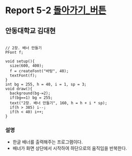# Report 5-2 [돌아가기_버튼](https://github.com/GomWoong/processing/blob/master/README.md)
## 안동대학교 김대현
```

// 2장. 배너 만들기
PFont f;

void setup(){
  size(600, 400);
  f = createFont("바탕", 40);
  textFont(f);
}
int bg = 255, h = 40, i = 1, sp = 3;
void draw(){
  background(bg-=2);
  if(bg==1) bg = 255;
  text("2장. 배너 만들기", 160, h = h + i * sp);
  if(h > 385) i--;
  if(h < 40) i++;
}

```
### 설명
* 한글 배너를 출력해주는 프로그램이다.
* 배너가 화면 상단에서 시작하여 하단으로의 움직임을 반복한다.
